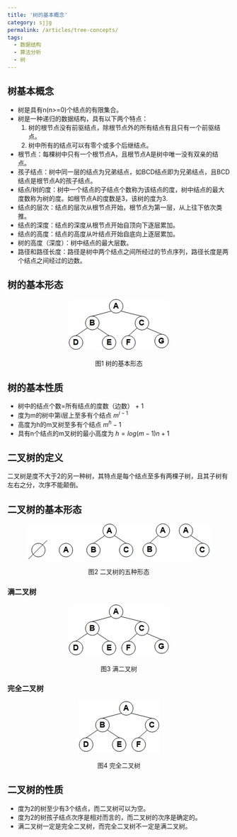 ```yaml
---
title: '树的基本概念'
category: sjjg
permalink: /articles/tree-concepts/
tags:
  - 数据结构
  - 算法分析
  - 树
---
```


## 树基本概念
  * 树是具有n(n>=0)个结点的有限集合。
  * 树是一种递归的数据结构，具有以下两个特点：
    1. 树的根节点没有前驱结点，除根节点外的所有结点有且只有一个前驱结点。
    2. 树中所有的结点可以有零个或多个后继结点。
  * 根节点：每棵树中只有一个根节点A，且根节点A是树中唯一没有双亲的结点。
  * 孩子结点：树中同一层的结点为兄弟结点，如BCD结点即为兄弟结点，且BCD结点是根节点A的孩子结点。
  * 结点/树的度：树中一个结点的子结点个数称为该结点的度，树中结点的最大度数称为树的度。如根节点A的度数是3，该树的度为3.
  * 结点的层次：结点的层次从根节点开始，根节点为第一层，从上往下依次类推。
  * 结点的深度：结点的深度从根节点开始自顶向下逐层累加。
  * 结点的高度：结点的高度从叶结点开始自底向上逐层累加。
  * 树的高度（深度）：树中结点的最大层数。
  * 路径和路径长度：路径是树中两个结点之间所经过的节点序列，路径长度是两个结点之间经过的边数。

## 树的基本形态
<div align='center'>
  <img src="assets/images/data_structure/tree1.jpg" alt="树的基本形态">
  <p>图1 树的基本形态</p>
</div>

## 树的基本性质
  - 树中的结点个数=所有结点的度数（边数） + 1
  - 度为m的树中第i层上至多有个结点 $m^{i-1}$
  - 高度为h的m叉树至多有个结点 $m^h-1$
  - 具有n个结点的m叉树的最小高度为 $h = log(m-1)n + 1$

## 二叉树的定义
  二叉树是度不大于2的另一种树，其特点是每个结点至多有两棵子树，且其子树有左右之分，次序不能颠倒。

## 二叉树的基本形态
<div align='center'>
  <img src="assets/images/data_structure/tree2.jpg" alt="二叉树的五种形态">
  <p>图2 二叉树的五种形态</p>
</div>

### 满二叉树
<div align='center'>
  <img src="assets/images/data_structure/tree1.jpg" alt="满二叉树">
  <p>图3 满二叉树</p>
</div>

### 完全二叉树
<div align='center'>
  <img src="assets/images/data_structure/tree3.jpg" alt="完全二叉树">
  <p>图4 完全二叉树</p>
</div>

## 二叉树的性质
  - 度为2的树至少有3个结点，而二叉树可以为空。
  - 度为2的树孩子结点次序是相对而言的，而二叉树的次序是确定的。
  - 满二叉树一定是完全二叉树，而完全二叉树不一定是满二叉树。